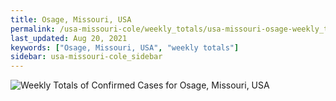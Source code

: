 ```yaml
---
title: Osage, Missouri, USA
permalink: /usa-missouri-cole/weekly_totals/usa-missouri-osage-weekly_totals.html
last_updated: Aug 20, 2021
keywords: ["Osage, Missouri, USA", "weekly totals"]
sidebar: usa-missouri-cole_sidebar
---
```


![Weekly Totals of Confirmed Cases for Osage, Missouri, USA](/covid_tracker/images/graphs/usa-missouri-osage-weekly_totals_graph.png)
